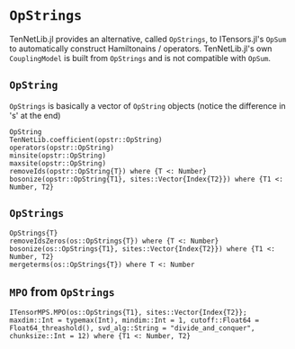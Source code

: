# `OpStrings`

TenNetLib.jl provides an alternative, called `OpStrings`, to ITensors.jl's `OpSum` to automatically
construct Hamiltonains / operators. TenNetLib.jl's own `CouplingModel` is built from `OpStrings` and
is not compatible with `OpSum`.

## `OpString`

`OpStrings` is basically a vector of `OpString` objects (notice the difference in 's' at the end)

```@docs
OpString
TenNetLib.coefficient(opstr::OpString)
operators(opstr::OpString)
minsite(opstr::OpString)
maxsite(opstr::OpString)
removeIds(opstr::OpString{T}) where {T <: Number}
bosonize(opstr::OpString{T1}, sites::Vector{Index{T2}}) where {T1 <: Number, T2}
```

## `OpStrings`

```@docs
OpStrings{T}
removeIdsZeros(os::OpStrings{T}) where {T <: Number}
bosonize(os::OpStrings{T1}, sites::Vector{Index{T2}}) where {T1 <: Number, T2}
mergeterms(os::OpStrings{T}) where T <: Number
```

## `MPO` from `OpStrings`
```@docs
ITensorMPS.MPO(os::OpStrings{T1}, sites::Vector{Index{T2}}; maxdim::Int = typemax(Int), mindim::Int = 1, cutoff::Float64 = Float64_threashold(), svd_alg::String = "divide_and_conquer", chunksize::Int = 12) where {T1 <: Number, T2}
```